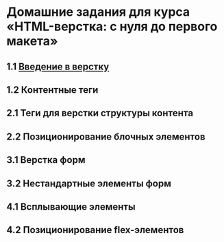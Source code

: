 # Домашние задания для курса «HTML-верстка: с нуля до первого макета»

## 1.1 [Введение в верстку](https://github.com/netology-code/html-2-homeworks/tree/develop/introduction-html-css)
## 1.2 Контентные теги
## 2.1 Теги для верстки структуры контента
## 2.2 Позиционирование блочных элементов
## 3.1 Верстка форм
## 3.2 Нестандартные элементы форм
## 4.1 Всплывающие элементы
## 4.2 Позиционирование flex-элементов